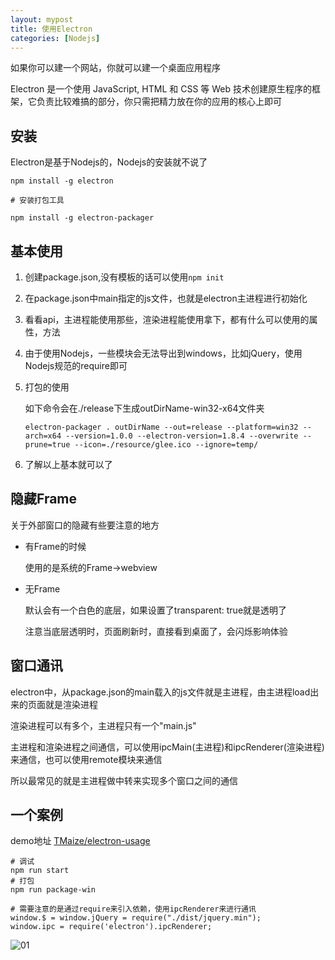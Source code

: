 ```yaml
---
layout: mypost
title: 使用Electron
categories: [Nodejs]
---
```


如果你可以建一个网站，你就可以建一个桌面应用程序

Electron 是一个使用 JavaScript, HTML 和 CSS 等 Web 技术创建原生程序的框架，它负责比较难搞的部分，你只需把精力放在你的应用的核心上即可

## 安装

Electron是基于Nodejs的，Nodejs的安装就不说了

```
npm install -g electron

# 安装打包工具

npm install -g electron-packager

```

## 基本使用

1. 创建package.json,没有模板的话可以使用`npm init`

2. 在package.json中main指定的js文件，也就是electron主进程进行初始化

3. 看看api，主进程能使用那些，渲染进程能使用拿下，都有什么可以使用的属性，方法

4. 由于使用Nodejs，一些模块会无法导出到windows，比如jQuery，使用Nodejs规范的require即可

5. 打包的使用

    如下命令会在./release下生成outDirName-win32-x64文件夹

    ```
    electron-packager . outDirName --out=release --platform=win32 --arch=x64 --version=1.0.0 --electron-version=1.8.4 --overwrite --prune=true --icon=./resource/glee.ico --ignore=temp/
    ```

6. 了解以上基本就可以了

## 隐藏Frame

关于外部窗口的隐藏有些要注意的地方

+ 有Frame的时候

    使用的是系统的Frame->webview

+ 无Frame

    默认会有一个白色的底层，如果设置了transparent: true就是透明了

    注意当底层透明时，页面刷新时，直接看到桌面了，会闪烁影响体验

## 窗口通讯

electron中，从package.json的main载入的js文件就是主进程，由主进程load出来的页面就是渲染进程

渲染进程可以有多个，主进程只有一个"main.js"

主进程和渲染进程之间通信，可以使用ipcMain(主进程)和ipcRenderer(渲染进程)来通信，也可以使用remote模块来通信

所以最常见的就是主进程做中转来实现多个窗口之间的通信

## 一个案例

demo地址 [TMaize/electron-usage](https://github.com/TMaize/electron-usage)

```
# 调试
npm run start
# 打包
npm run package-win

# 需要注意的是通过require来引入依赖，使用ipcRenderer来进行通讯
window.$ = window.jQuery = require("./dist/jquery.min");
window.ipc = require('electron').ipcRenderer;
```

![01](01.png)